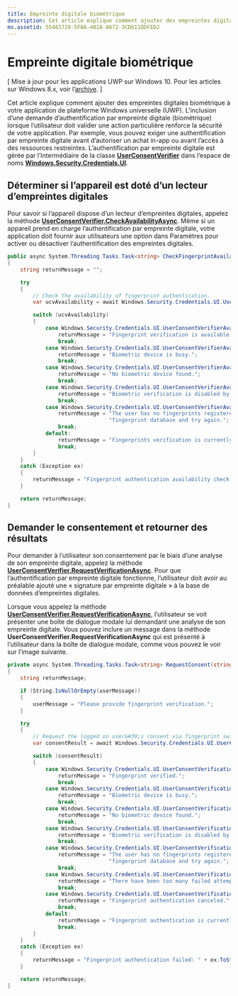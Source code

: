 ```yaml
---
title: Empreinte digitale biométrique
description: Cet article explique comment ajouter des empreintes digitales biométrique à votre application de plateforme Windows universelle (UWP).
ms.assetid: 55483729-5F8A-401A-8072-3CD611DDFED2
---
```


# Empreinte digitale biométrique


\[ Mise à jour pour les applications UWP sur Windows 10. Pour les articles sur Windows 8.x, voir l’[archive](http://go.microsoft.com/fwlink/p/?linkid=619132). \]


Cet article explique comment ajouter des empreintes digitales biométrique à votre application de plateforme Windows universelle (UWP). L’inclusion d’une demande d’authentification par empreinte digitale (biométrique) lorsque l’utilisateur doit valider une action particulière renforce la sécurité de votre application. Par exemple, vous pouvez exiger une authentification par empreinte digitale avant d’autoriser un achat in-app ou avant l’accès à des ressources restreintes. L’authentification par empreinte digitale est gérée par l’intermédiaire de la classe [**UserConsentVerifier**](https://msdn.microsoft.com/library/windows/apps/dn279134) dans l’espace de noms [**Windows.Security.Credentials.UI**](https://msdn.microsoft.com/library/windows/apps/hh701356).

## Déterminer si l’appareil est doté d’un lecteur d’empreintes digitales


Pour savoir si l’appareil dispose d’un lecteur d’empreintes digitales, appelez la méthode [**UserConsentVerifier.CheckAvailabilityAsync**](https://msdn.microsoft.com/library/windows/apps/dn279138). Même si un appareil prend en charge l’authentification par empreinte digitale, votre application doit fournir aux utilisateurs une option dans Paramètres pour activer ou désactiver l’authentification des empreintes digitales.

```cs
public async System.Threading.Tasks.Task<string> CheckFingerprintAvailability()
{
    string returnMessage = "";

    try
    {
        // Check the availability of fingerprint authentication.
        var ucvAvailability = await Windows.Security.Credentials.UI.UserConsentVerifier.CheckAvailabilityAsync();

        switch (ucvAvailability)
        {
            case Windows.Security.Credentials.UI.UserConsentVerifierAvailability.Available:
                returnMessage = "Fingerprint verification is available.";
                break;
            case Windows.Security.Credentials.UI.UserConsentVerifierAvailability.DeviceBusy:
                returnMessage = "Biometric device is busy.";
                break;
            case Windows.Security.Credentials.UI.UserConsentVerifierAvailability.DeviceNotPresent:
                returnMessage = "No biometric device found.";
                break;
            case Windows.Security.Credentials.UI.UserConsentVerifierAvailability.DisabledByPolicy:
                returnMessage = "Biometric verification is disabled by policy.";
                break;
            case Windows.Security.Credentials.UI.UserConsentVerifierAvailability.NotConfiguredForUser:
                returnMessage = "The user has no fingerprints registered. Please add a fingerprint to the " +
                                "fingerprint database and try again.";
                break;
            default:
                returnMessage = "Fingerprints verification is currently unavailable.";
                break;
        }
    }
    catch (Exception ex)
    {
        returnMessage = "Fingerprint authentication availability check failed: " + ex.ToString();
    }

    return returnMessage;
}
```

## Demander le consentement et retourner des résultats


Pour demander à l’utilisateur son consentement par le biais d’une analyse de son empreinte digitale, appelez la méthode [**UserConsentVerifier.RequestVerificationAsync**](https://msdn.microsoft.com/library/windows/apps/dn279139). Pour que l’authentification par empreinte digitale fonctionne, l’utilisateur doit avoir au préalable ajouté une « signature par empreinte digitale » à la base de données d’empreintes digitales.

Lorsque vous appelez la méthode [**UserConsentVerifier.RequestVerificationAsync**](https://msdn.microsoft.com/library/windows/apps/dn279139), l’utilisateur se voit présenter une boîte de dialogue modale lui demandant une analyse de son empreinte digitale. Vous pouvez inclure un message dans la méthode **UserConsentVerifier.RequestVerificationAsync** qui est présenté à l’utilisateur dans la boîte de dialogue modale, comme vous pouvez le voir sur l’image suivante.

```cs
private async System.Threading.Tasks.Task<string> RequestConsent(string userMessage)
{
    string returnMessage;

    if (String.IsNullOrEmpty(userMessage))
    {
        userMessage = "Please provide fingerprint verification.";
    }

    try
    {
        // Request the logged on user&#39;s consent via fingerprint swipe.
        var consentResult = await Windows.Security.Credentials.UI.UserConsentVerifier.RequestVerificationAsync(userMessage);

        switch (consentResult)
        {
            case Windows.Security.Credentials.UI.UserConsentVerificationResult.Verified:
                returnMessage = "Fingerprint verified.";
                break;
            case Windows.Security.Credentials.UI.UserConsentVerificationResult.DeviceBusy:
                returnMessage = "Biometric device is busy.";
                break;
            case Windows.Security.Credentials.UI.UserConsentVerificationResult.DeviceNotPresent:
                returnMessage = "No biometric device found.";
                break;
            case Windows.Security.Credentials.UI.UserConsentVerificationResult.DisabledByPolicy:
                returnMessage = "Biometric verification is disabled by policy.";
                break;
            case Windows.Security.Credentials.UI.UserConsentVerificationResult.NotConfiguredForUser:
                returnMessage = "The user has no fingerprints registered. Please add a fingerprint to the " +
                                "fingerprint database and try again.";
                break;
            case Windows.Security.Credentials.UI.UserConsentVerificationResult.RetriesExhausted:
                returnMessage = "There have been too many failed attempts. Fingerprint authentication canceled.";
                break;
            case Windows.Security.Credentials.UI.UserConsentVerificationResult.Canceled:
                returnMessage = "Fingerprint authentication canceled.";
                break;
            default:
                returnMessage = "Fingerprint authentication is currently unavailable.";
                break;
        }
    }
    catch (Exception ex)
    {
        returnMessage = "Fingerprint authentication failed: " + ex.ToString();
    }

    return returnMessage;
}
```

 

 




<!--HONumber=Mar16_HO1-->
